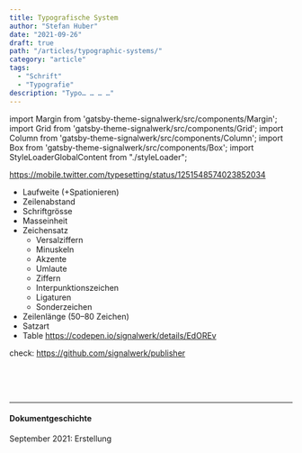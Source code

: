 ```yaml
---
title: Typografische System
author: "Stefan Huber"
date: "2021-09-26"
draft: true
path: "/articles/typographic-systems/"
category: "article"
tags:
  - "Schrift"
  - "Typografie"
description: "Typo… … … …"
---
```



import Margin from 'gatsby-theme-signalwerk/src/components/Margin';
import Grid from 'gatsby-theme-signalwerk/src/components/Grid';
import Column from 'gatsby-theme-signalwerk/src/components/Column';
import Box from 'gatsby-theme-signalwerk/src/components/Box';
import StyleLoaderGlobalContent from "./styleLoader";



https://mobile.twitter.com/typesetting/status/1251548574023852034



* Laufweite (+Spationieren)
* Zeilenabstand
* Schriftgrösse
* Masseinheit
* Zeichensatz
  * Versalziffern
  * Minuskeln
  * Akzente
  * Umlaute
  * Ziffern
  * Interpunktionszeichen
  * Ligaturen
  * Sonderzeichen
* Zeilenlänge (50–80 Zeichen)
* Satzart
* Table https://codepen.io/signalwerk/details/EdOREv

check: https://github.com/signalwerk/publisher

<br />
<br />
<br />
<hr />




#### Dokumentgeschichte
September 2021: Erstellung  
